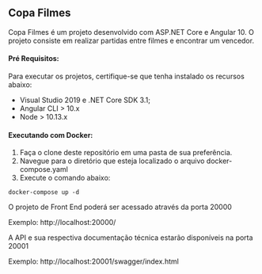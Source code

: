 ## Copa Filmes 

Copa Filmes é um projeto desenvolvido com ASP.NET Core e Angular 10. O projeto consiste em realizar partidas entre filmes e encontrar um vencedor. 

#### Pré Requisitos:

Para executar os projetos, certifique-se que tenha instalado os recursos abaixo:

* Visual Studio 2019 e .NET Core SDK 3.1;
* Angular CLI > 10.x
* Node > 10.13.x 

#### Executando com Docker:

1. Faça o clone deste repositório em uma pasta de sua preferência. 
2. Navegue para o diretório que esteja localizado o arquivo docker-compose.yaml
3. Execute o comando abaixo:

```
docker-compose up -d
```
O projeto de Front End poderá ser acessado através da porta 20000

Exemplo: http://localhost:20000/

A API e sua respectiva documentação técnica estarão disponíveis na porta 20001

Exemplo: http://localhost:20001/swagger/index.html